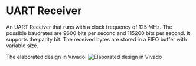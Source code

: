 # UART Receiver
 An UART Receiver that runs with a clock frequency of 125 MHz. The possible baudrates are 9600 bits per second and 115200 bits per second. It supports the parity bit. The received bytes are stored in a FIFO buffer with variable size. 

The elaborated design in Vivado:
![Elaborated design in Vivado](https://github.com/Florin623/UART-Receiver/assets/160400264/1f0f7388-ec10-45ae-94e6-33212ad9f0dd)
